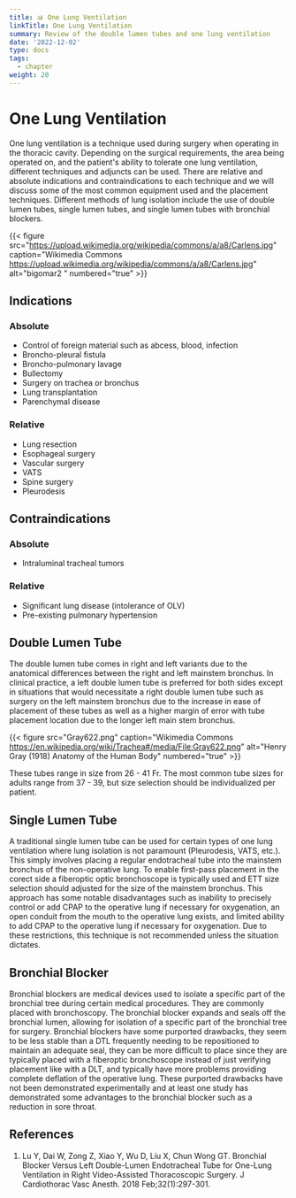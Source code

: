 ```yaml
---
title: 📊 One Lung Ventilation
linkTitle: One Lung Ventilation
summary: Review of the double lumen tubes and one lung ventilation
date: '2022-12-02'
type: docs
tags:
  - chapter
weight: 20
---
```


# One Lung Ventilation

One lung ventilation is a technique used during surgery when operating in the thoracic cavity.  Depending on the surgical requirements, the area being operated on, and the patient's ability to tolerate one lung ventilation, different techniques and adjuncts can be used.  There are relative and absolute indications and contraindications to each technique and we will discuss some of the most common equipment used and the placement techniques.  Different methods of lung isolation include the use of double lumen tubes, single lumen tubes, and single lumen tubes with bronchial blockers.

{{< figure src="https://upload.wikimedia.org/wikipedia/commons/a/a8/Carlens.jpg" caption="Wikimedia Commons https://upload.wikimedia.org/wikipedia/commons/a/a8/Carlens.jpg" alt="bigomar2 " numbered="true" >}}

## Indications

### Absolute
 - Control of foreign material such as abcess, blood, infection
 - Broncho-pleural fistula
 - Broncho-pulmonary lavage
 - Bullectomy
 - Surgery on trachea or bronchus
 - Lung transplantation
 - Parenchymal disease

 ### Relative
 - Lung resection
 - Esophageal surgery
 - Vascular surgery
 - VATS
 - Spine surgery
 - Pleurodesis

 ## Contraindications

 ### Absolute
 - Intraluminal tracheal tumors


 ### Relative
- Significant lung disease (intolerance of OLV)
- Pre-existing pulmonary hypertension

## Double Lumen Tube

The double lumen tube comes in right and left variants due to the anatomical differences between the right and left mainstem bronchus.  In clinical practice, a left double lumen tube is preferred for both sides except in situations that would necessitate a right double lumen tube such as surgery on the left mainstem bronchus due to the increase in ease of placement of these tubes as well as a higher margin of error with tube placement location due to the longer left main stem bronchus.

{{< figure src="Gray622.png" caption="Wikimedia Commons https://en.wikipedia.org/wiki/Trachea#/media/File:Gray622.png" alt="Henry Gray (1918) Anatomy of the Human Body" numbered="true" >}}

These tubes range in size from 26 - 41 Fr.  The most common tube sizes for adults range from 37 - 39, but size selection should be individualized per patient.


## Single Lumen Tube

A traditional single lumen tube can be used for certain types of one lung ventilation where lung isolation is not paramount (Pleurodesis, VATS, etc.).  This simply involves placing a regular endotracheal tube into the mainstem bronchus of the non-operative lung.  To enable first-pass placement in the corect side a fiberoptic optic bronchoscope is typically used and ETT size selection should adjusted for the size of the mainstem bronchus.  This approach has some notable disadvantages such as inability to precisely control or add CPAP to the operative lung if necessary for oxygenation, an open conduit from the mouth to the operative lung exists, and limited ability to add CPAP to the operative lung if necessary for oxygenation.  Due to these restrictions, this technique is not recommended unless the situation dictates.


## Bronchial Blocker

Bronchial blockers are medical devices used to isolate a specific part of the bronchial tree during certain medical procedures. They are commonly placed with bronchoscopy.  The bronchial blocker expands and seals off the bronchial lumen, allowing for isolation of a specific part of the bronchial tree for surgery.  Bronchial blockers have some purported drawbacks, they seem to be less stable than a DTL frequently needing to be repositioned to maintain an adequate seal, they can be more difficult to place since they are typically placed with a fiberoptic bronchoscope instead of just verifying placement like with a DLT, and typically have more problems providing complete deflation of the operative lung.  These purported drawbacks have not been demonstrated experimentally and at least one study has demonstrated some advantages to the bronchial blocker such as a reduction in sore throat.


## References

1. Lu Y, Dai W, Zong Z, Xiao Y, Wu D, Liu X, Chun Wong GT. Bronchial Blocker Versus Left Double-Lumen Endotracheal Tube for One-Lung Ventilation in Right Video-Assisted Thoracoscopic Surgery. J Cardiothorac Vasc Anesth. 2018 Feb;32(1):297-301.
